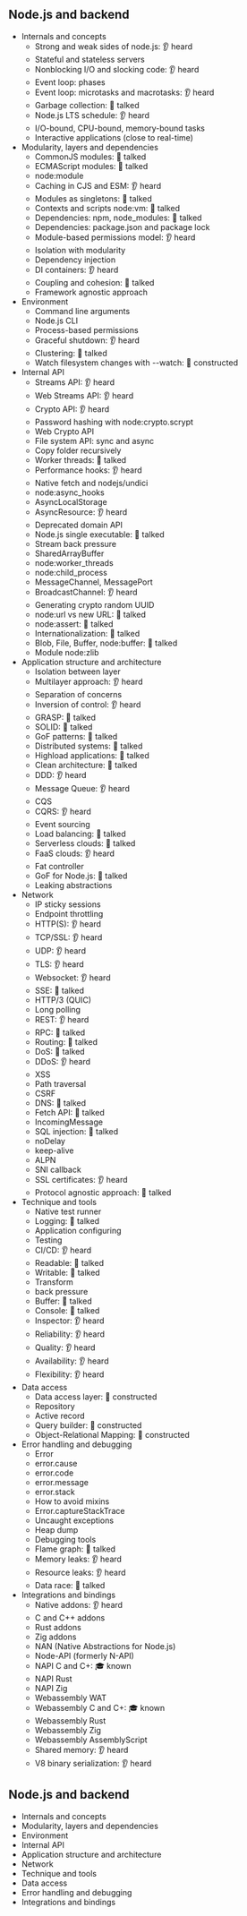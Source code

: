 ## Node.js and backend

- Internals and concepts
  - Strong and weak sides of node.js: 👂 heard
  - Stateful and stateless servers
  - Nonblocking I/O and slocking code: 👂 heard
  - Event loop: phases
  - Event loop: microtasks and macrotasks: 👂 heard
  - Garbage collection: 📢 talked
  - Node.js LTS schedule: 👂 heard
  - I/O-bound, CPU-bound, memory-bound tasks
  - Interactive applications (close to real-time)
- Modularity, layers and dependencies
  - CommonJS modules: 📢 talked
  - ECMAScript modules: 📢 talked
  - node:module
  - Caching in CJS and ESM: 👂 heard
  - Modules as singletons: 📢 talked
  - Contexts and scripts node:vm: 📢 talked
  - Dependencies: npm, node_modules: 📢 talked
  - Dependencies: package.json and package lock
  - Module-based permissions model: 👂 heard
  - Isolation with modularity
  - Dependency injection
  - DI containers: 👂 heard
  - Coupling and cohesion: 📢 talked
  - Framework agnostic approach
- Environment
  - Command line arguments
  - Node.js CLI
  - Process-based permissions
  - Graceful shutdown: 👂 heard
  - Clustering: 📢 talked
  - Watch filesystem changes with --watch: 🚀 constructed
- Internal API
  - Streams API: 👂 heard
  - Web Streams API: 👂 heard
  - Crypto API: 👂 heard
  - Password hashing with node:crypto.scrypt
  - Web Crypto API
  - File system API: sync and async
  - Copy folder recursively
  - Worker threads: 📢 talked
  - Performance hooks: 👂 heard
  - Native fetch and nodejs/undici
  - node:async_hooks
  - AsyncLocalStorage
  - AsyncResource: 👂 heard
  - Deprecated domain API
  - Node.js single executable: 📢 talked
  - Stream back pressure
  - SharedArrayBuffer
  - node:worker_threads
  - node:child_process
  - MessageChannel, MessagePort
  - BroadcastChannel: 👂 heard
  - Generating crypto random UUID
  - node:url vs new URL: 📢 talked
  - node:assert: 📢 talked
  - Internationalization: 📢 talked
  - Blob, File, Buffer, node:buffer: 📢 talked
  - Module node:zlib
- Application structure and architecture
  - Isolation between layer
  - Multilayer approach: 👂 heard
  - Separation of concerns
  - Inversion of control: 👂 heard
  - GRASP: 📢 talked
  - SOLID: 📢 talked
  - GoF patterns: 📢 talked
  - Distributed systems: 📢 talked
  - Highload applications: 📢 talked
  - Clean architecture: 📢 talked
  - DDD: 👂 heard
  - Message Queue: 👂 heard
  - CQS
  - CQRS: 👂 heard
  - Event sourcing
  - Load balancing: 📢 talked
  - Serverless clouds: 📢 talked
  - FaaS clouds: 👂 heard
  - Fat controller
  - GoF for Node.js: 📢 talked
  - Leaking abstractions
- Network
  - IP sticky sessions
  - Endpoint throttling
  - HTTP(S): 👂 heard
  - TCP/SSL: 👂 heard
  - UDP: 👂 heard
  - TLS: 👂 heard
  - Websocket: 👂 heard
  - SSE: 📢 talked
  - HTTP/3 (QUIC)
  - Long polling
  - REST: 👂 heard
  - RPC: 📢 talked
  - Routing: 📢 talked
  - DoS: 📢 talked
  - DDoS: 👂 heard
  - XSS
  - Path traversal
  - CSRF
  - DNS: 📢 talked
  - Fetch API: 📢 talked
  - IncomingMessage
  - SQL injection: 📢 talked
  - noDelay
  - keep-alive
  - ALPN
  - SNI callback
  - SSL certificates: 👂 heard
  - Protocol agnostic approach: 📢 talked
- Technique and tools
  - Native test runner
  - Logging: 📢 talked
  - Application configuring
  - Testing
  - CI/CD: 👂 heard
  - Readable: 📢 talked
  - Writable: 📢 talked
  - Transform
  - back pressure
  - Buffer: 📢 talked
  - Console: 📢 talked
  - Inspector: 👂 heard
  - Reliability: 👂 heard
  - Quality: 👂 heard
  - Availability: 👂 heard
  - Flexibility: 👂 heard
- Data access
  - Data access layer: 🚀 constructed
  - Repository
  - Active record
  - Query builder: 🚀 constructed
  - Object-Relational Mapping: 🚀 constructed
- Error handling and debugging
  - Error
  - error.cause
  - error.code
  - error.message
  - error.stack
  - How to avoid mixins
  - Error.captureStackTrace
  - Uncaught exceptions
  - Heap dump
  - Debugging tools
  - Flame graph: 📢 talked
  - Memory leaks: 👂 heard
  - Resource leaks: 👂 heard
  - Data race: 📢 talked
- Integrations and bindings
  - Native addons: 👂 heard
  - C and C++ addons
  - Rust addons
  - Zig addons
  - NAN (Native Abstractions for Node.js)
  - Node-API (formerly N-API)
  - NAPI C and C+: 🎓 known
  - NAPI Rust
  - NAPI Zig
  - Webassembly WAT
  - Webassembly C and C+: 🎓 known
  - Webassembly Rust
  - Webassembly Zig
  - Webassembly AssemblyScript
  - Shared memory: 👂 heard
  - V8 binary serialization: 👂 heard
## Node.js and backend
- Internals and concepts
- Modularity, layers and dependencies
- Environment
- Internal API
- Application structure and architecture
- Network
- Technique and tools
- Data access
- Error handling and debugging
- Integrations and bindings
